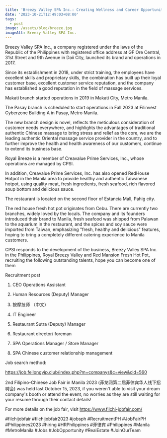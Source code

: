 ```yaml
---
title: 'Breezy Valley SPA Inc.: Creating Wellness and Career Opportunitie'
date: '2023-10-21T12:49:03+08:00'
tags:
  - post
image: /assets/blog/breeze.jpg
imageAlt: Breezy Valley SPA Inc.
---
```

Breezy Valley SPA Inc., a company registered under the laws of the Republic of the Philippines with registered office address at GF Ore Central, 31st Street and 9th Avenue in Daii City, launched its brand and operations in 2017.

Since its establishment in 2018, under strict training, the employees have excellent skills and proprietary skills, the combination has built up their loyal customer base, excellent customer service reputation, and the company has established a good reputation in the field of massage services.

Makati branch started operations in 2019 in Makati City, Metro Manila.

The Pasay branch is scheduled to start operations in Fall 2023 at Filinvest Cyberzone Building A in Pasay, Metro Manila.

The new branch design is novel, reflects the meticulous consideration of customer needs everywhere, and highlights the advantages of traditional authentic Chinese massage to bring stress and relief as the core, we are the leading authentic Oriental massage service provider in the country, and to further improve the health and health awareness of our customers, continue to extend its business base.

Royal Breeze is a member of Creavalue Prime Services, Inc., whose operations are managed by CPSI.

In addition, Creavalue Prime Services, Inc. has also opened RedHouse Hotpot in the Manila area to provide healthy and authentic Taiwanese hotpot, using quality meat, fresh ingredients, fresh seafood, rich flavored soup bottom and delicious sauce.

The restaurant is located on the second floor of Estancia Mall, Pahig city.

The red house fresh hot pot originates from Cebu. There are currently two branches, widely loved by the locals. The company and its founders introduced their brand to Manila, fresh seafood was shipped from Palawan to the aquarium in the restaurant, and the spices and soy sauce were imported from Taiwan, emphasizing "fresh, healthy and delicious" features, hoping to bring a completely different catering experience to Manila customers.

CPSI responds to the development of the business, Breezy Valley SPA Inc. in the Philippines, Royal Breezy Valley and Red Mansion Fresh Hot Pot, recruiting the following outstanding talents, hope you can become one of them

Recruitment post

1. CEO Operations Assistant

2. Human Resources (Deputy) Manager

3. 按摩技师 （中文）

4. IT Engineer

5. Restaurant Sutra (Deputy) Manager

6. Restaurant director/ foreman

7. SPA Operations Manager / Store Manager

8. SPA Chinese customer relationship management



Job search method:

https://job.feilongvip.club/index.php?m=companys&c=view&cid=560

2nd Filipino-Chinese Job Fair in Manila 2023 (菲龙网第二届菲律宾华人线下招聘会) was held last October 15, 2023, if you weren't able to visit your dream company's booth or attend the event, no worries as they are still waiting for your resume through their contact details! 

For more details on the job fair, visit https://www.filchi-jobfair.com/

\#filchijobfair #filchijobfair2023 #jobsph #RecruitmentPH #JobFairPH #Philippines2023 #hiring #HRPhilippines #菲律宾 #Philippines #Manila #MetroManila #Jobs #JobOpportunity #RealEstate #JoinOurTeam
